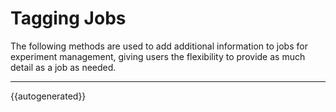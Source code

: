 <h1>Tagging Jobs</h1>
The following methods are used to add additional information to jobs for experiment management, giving users the flexibility to 
provide as much detail as a job as needed.

---
{{autogenerated}}

